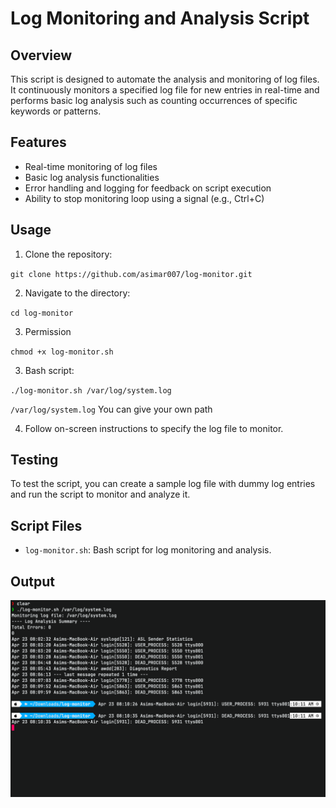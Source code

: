 # Log Monitoring and Analysis Script

## Overview

This script is designed to automate the analysis and monitoring of log files. It continuously monitors a specified log file for new entries in real-time and performs basic log analysis such as counting occurrences of specific keywords or patterns.

## Features

- Real-time monitoring of log files
- Basic log analysis functionalities
- Error handling and logging for feedback on script execution
- Ability to stop monitoring loop using a signal (e.g., Ctrl+C)

## Usage

1. Clone the repository:

`git clone https://github.com/asimar007/log-monitor.git`

2. Navigate to the directory:

`cd log-monitor`

3. Permission

`chmod +x log-monitor.sh`

3. Bash script:

`./log-monitor.sh /var/log/system.log`

`/var/log/system.log` You can give your own path

4.  Follow on-screen instructions to specify the log file to monitor.

## Testing

To test the script, you can create a sample log file with dummy log entries and run the script to monitor and analyze it.

## Script Files

- `log-monitor.sh`: Bash script for log monitoring and analysis.

## Output

![Log Monitoring](https://github.com/asimar007/log-monitor/blob/main/Output.png?raw=true)
